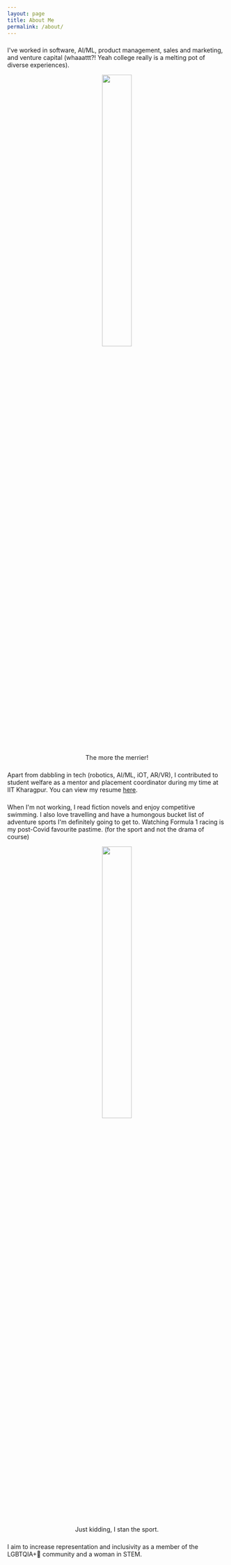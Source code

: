 ```yaml
---
layout: page
title: About Me
permalink: /about/
---
```


###
I've worked in software, AI/ML, product management, sales and marketing, and venture capital (whaaattt?! Yeah college really is a melting pot of diverse experiences).

<center><figure>
    <img src="https://media.tenor.com/9emiOeoS-nQAAAAC/im-doin-all-this-stuff-randy-marsh.gif" width="40%" height="40%">
    <figcaption>The more the merrier!</figcaption>
</figure></center>

###
Apart from dabbling in tech (robotics, AI/ML, iOT, AR/VR), I contributed to student welfare as a mentor and placement coordinator during my time at IIT Kharagpur. You can view my resume [here](https://drive.google.com/file/d/1hMEdLyj22dtTmAF4wwx8pblnzqC76GMS/view?usp=sharing).

###
When I'm not working, I read fiction novels and enjoy competitive swimming. I also love travelling and have a humongous bucket list of adventure sports I'm definitely going to get to. Watching Formula 1 racing is my post-Covid favourite pastime. (for the sport and not the drama of course)

<center><figure>
    <img src="https://media.tenor.com/LjMTnpM6bggAAAAC/angry-birds-chick-oooh-drama.gif" width="40%" height="40%">
    <figcaption>Just kidding, I stan the sport.</figcaption>
</figure></center>

###
I aim to increase representation and inclusivity as a member of the LGBTQIA+🌈 community and a woman in STEM.
